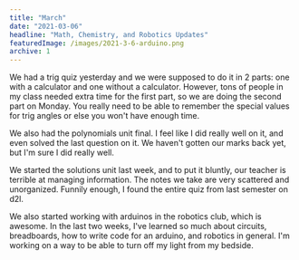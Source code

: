 ```yaml
---
title: "March"
date: "2021-03-06"
headline: "Math, Chemistry, and Robotics Updates"
featuredImage: /images/2021-3-6-arduino.png
archive: 1
---
```


We had a trig quiz yesterday and we were supposed to do it in 2 parts: one with a calculator and one without a calculator. However, tons of people in my class needed extra time for the first part, so we are doing the second part on Monday. You really need to be able to remember the special values for trig angles or else you won't have enough time.

We also had the polynomials unit final. I feel like I did really well on it, and even solved the last question on it. We haven't gotten our marks back yet, but I'm sure I did really well.

We started the solutions unit last week, and to put it bluntly, our teacher is terrible at managing information. The notes we take are very scattered and unorganized. Funnily enough, I found the entire quiz from last semester on d2l.

We also started working with arduinos in the robotics club, which is awesome. In the last two weeks, I've learned so much about circuits, breadboards, how to write code for an arduino, and robotics in general. I'm working on a way to be able to turn off my light from my bedside.
